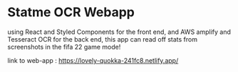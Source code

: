 # Statme OCR Webapp

using React and Styled Components for the front end, and AWS amplify and Tesseract OCR for the back end, 
this app can read off stats from screenshots in the fifa 22 game mode!

link to web-app : https://lovely-quokka-241fc8.netlify.app/
